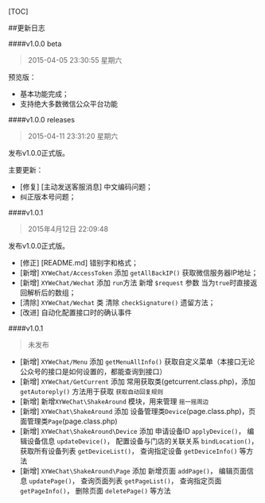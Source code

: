 [TOC]

##更新日志

####v1.0.0 beta
> 2015-04-05 23:30:55 星期六

预览版：
 - 基本功能完成；
 - 支持绝大多数微信公众平台功能

####v1.0.0 releases
> 2015-04-11 23:31:20 星期六

发布v1.0.0正式版。

主要更新：

 - [修复] [主动发送客服消息] 中文编码问题；
 - 纠正版本号问题；

####v1.0.1
>2015年4月12日 22:09:48

发布v1.0.0正式版。

 - [修正] [README.md] 错别字和格式；
 - [新增] `XYWeChat/AccessToken` 添加 `getAllBackIP()` 获取微信服务器IP地址；
 - [新增] `XYWeChat/Wechat` 添加 `run`方法 新增 `$request` 参数 当为`true`时直接返回解析后的数组；
 - [清除] `XYWeChat/Wechat` 类 清除 `checkSignature()` 遗留方法；
 - [改进] 自动化配置接口时的确认事件

####v1.0.1
>未发布

 - [新增] `XYWeChat/Menu` 添加 `getMenuAllInfo()` 获取自定义菜单（本接口无论公众号的接口是如何设置的，都能查询到接口）
 - [新增] `XYWeChat/GetCurrent` 添加 常用获取类(getcurrent.class.php)，添加 `getAutoreply()` 方法用于获取 `获取自动回复规则`
 - [新增] 新增`XYWeChat\ShakeAround` 模块，用来管理 `摇一摇周边`
 - [新增] `XYWeChat\ShakeAround` 添加 设备管理类`Device`(page.class.php)，页面管理类`Page`(page.class.php)
 - [新增] `XYWeChat\ShakeAround\Device` 添加 申请设备ID `applyDevice()`， 编辑设备信息 `updateDevice()`， 配置设备与门店的关联关系 `bindLocation()`， 获取所有设备列表 `getDeviceList()`， 查询指定设备 `getDeviceInfo()` 等方法
 - [新增] `XYWeChat\ShakeAround\Page` 添加 新增页面 `addPage()`， 编辑页面信息 `updatePage()`， 查询页面列表 `getPageList()`， 查询指定页面 `getPageInfo()`， 删除页面 `deletePage()` 等方法